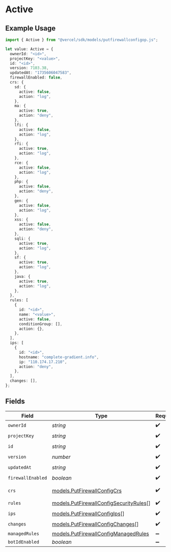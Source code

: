 # Active

## Example Usage

```typescript
import { Active } from "@vercel/sdk/models/putfirewallconfigop.js";

let value: Active = {
  ownerId: "<id>",
  projectKey: "<value>",
  id: "<id>",
  version: 7103.38,
  updatedAt: "1735606047583",
  firewallEnabled: false,
  crs: {
    sd: {
      active: false,
      action: "log",
    },
    ma: {
      active: true,
      action: "deny",
    },
    lfi: {
      active: false,
      action: "log",
    },
    rfi: {
      active: true,
      action: "log",
    },
    rce: {
      active: false,
      action: "log",
    },
    php: {
      active: false,
      action: "deny",
    },
    gen: {
      active: false,
      action: "log",
    },
    xss: {
      active: false,
      action: "deny",
    },
    sqli: {
      active: true,
      action: "log",
    },
    sf: {
      active: true,
      action: "log",
    },
    java: {
      active: true,
      action: "log",
    },
  },
  rules: [
    {
      id: "<id>",
      name: "<value>",
      active: false,
      conditionGroup: [],
      action: {},
    },
  ],
  ips: [
    {
      id: "<id>",
      hostname: "complete-gradient.info",
      ip: "110.174.17.210",
      action: "deny",
    },
  ],
  changes: [],
};
```

## Fields

| Field                                                                                  | Type                                                                                   | Required                                                                               | Description                                                                            |
| -------------------------------------------------------------------------------------- | -------------------------------------------------------------------------------------- | -------------------------------------------------------------------------------------- | -------------------------------------------------------------------------------------- |
| `ownerId`                                                                              | *string*                                                                               | :heavy_check_mark:                                                                     | N/A                                                                                    |
| `projectKey`                                                                           | *string*                                                                               | :heavy_check_mark:                                                                     | N/A                                                                                    |
| `id`                                                                                   | *string*                                                                               | :heavy_check_mark:                                                                     | N/A                                                                                    |
| `version`                                                                              | *number*                                                                               | :heavy_check_mark:                                                                     | N/A                                                                                    |
| `updatedAt`                                                                            | *string*                                                                               | :heavy_check_mark:                                                                     | N/A                                                                                    |
| `firewallEnabled`                                                                      | *boolean*                                                                              | :heavy_check_mark:                                                                     | N/A                                                                                    |
| `crs`                                                                                  | [models.PutFirewallConfigCrs](../models/putfirewallconfigcrs.md)                       | :heavy_check_mark:                                                                     | Custom Ruleset                                                                         |
| `rules`                                                                                | [models.PutFirewallConfigSecurityRules](../models/putfirewallconfigsecurityrules.md)[] | :heavy_check_mark:                                                                     | N/A                                                                                    |
| `ips`                                                                                  | [models.PutFirewallConfigIps](../models/putfirewallconfigips.md)[]                     | :heavy_check_mark:                                                                     | N/A                                                                                    |
| `changes`                                                                              | [models.PutFirewallConfigChanges](../models/putfirewallconfigchanges.md)[]             | :heavy_check_mark:                                                                     | N/A                                                                                    |
| `managedRules`                                                                         | [models.PutFirewallConfigManagedRules](../models/putfirewallconfigmanagedrules.md)     | :heavy_minus_sign:                                                                     | N/A                                                                                    |
| `botIdEnabled`                                                                         | *boolean*                                                                              | :heavy_minus_sign:                                                                     | N/A                                                                                    |